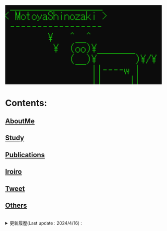 <!-- Google tag (gtag.js) -->
<script async src="https://www.googletagmanager.com/gtag/js?id=G-8P412RLRC8"></script>
<script>
  window.dataLayer = window.dataLayer || [];
  function gtag(){dataLayer.push(arguments);}
  gtag('js', new Date());

  gtag('config', 'G-8P412RLRC8');
</script>

<img src="./Top.png" width="600px">

# Contents:
## [AboutMe](./content/introduction/introduction.md)
## [Study](./content/study/study.md)
## [Publications](./content/publication/publication.md)
## [Iroiro](./content/iroiro/iroiro.md)
## [Tweet](./content/news/tweet.md)
## [Others](./content/others/others.md)
<br>

<details>
<summary>更新履歴(Last update : 2024/4/16) :</summary>
<pre>
2024/4/16  : "Publications を更新
2023/11/22  : "Publications を更新
2023/11/22  : "Publications (国際会議)"を更新
2023/11/21  : "Publications (原著論文)"を更新
2023/7/20  : "Others"を更新
2023/7/20  : "Publications (原著論文)"を更新
2023/3/31  : "Publications (原著論文)"を更新
2023/2/27  : "Publications (国際会議, 国内学会・研究会等)"、"AboutMe"を更新
2022/12/23  : "Publications (原著論文)"を更新
2022/4/29  : "Others (真空の物理)"を更新
2022/4/4  : "AboutMe"を更新
2022/3/15  : "Publications (国内学会・研究会等)"を更新
2021/10/26  : "Publications (国内学会・研究会等)"を更新
2021/10/26  : "Publications (国際会議)"を更新
2021/9/13  : "Publications (国内学会・研究会等),<br>              Study (半導体量子ドットの高周波反射測定法における読み出しノイズ評価) "を更新
2021/7/24  : "Publications (その他出版物等)"を更新
2021/6/18  : "Publications (その他出版物等)"を更新
2021/3/4  : "Publications (国際会議)"を更新
2021/2/19  : "Publications (原著論文)"を更新
2020/12/27  : "Study (微細MTJ素子におけるスピン波の端状態)"を更新
2020/11/18  : "Publications (原著論文)"を更新
2020/9/23  : "Publications (国内学会・研究会等)"を更新
2020/8/26 : "Iroiro (MTJ, MTJ素子の熱安定性)"を更新
2020/8/26 : "Others"を更新
2020/7/23 : "Iroiro (量子コンピューティングの基礎)"を更新
2020/7/5  : GitHub Pagesに移行
2020/4/10 : とりあえずアップ
</pre>
</details>